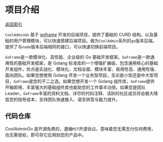 # 项目介绍

[返回索引](README.md)

`CoolAdminGo` 基于 [goframe](https://goframe.org) 开发的后端项目，提供了基础的 CURD 结构，以及基础的用户管理模块，可以快速搭建后端项目。做为`CoolAdmin`系列的`go`版本后端，提供了与`node`版本后端相同的接口，可以快速切换前端项目。

`GoFrame`是一款模块化、高性能、企业级的 Go 基础开发框架。`GoFrame`是一款通用性的基础开发框架，是 Golang 标准库的一个增强扩展级，包含通用核心的基础开发组件，优点是实战化、模块化、文档全面、模块丰富、易用性高、通用性强、面向团队。如果您想使用 Golang 开发一个业务型项目，无论是小型还是中大型项目，`GoFrame`是您的不二之选。如果您想开发一个 Golang 组件库，`GoFrame`提供开箱即用、丰富强大的基础组件库也能助您的工作事半功倍。如果您是团队 Leader，`GoFrame`丰富的资料文档、详尽的代码注释、活跃的社区成员将会极大降低您的指导成本，支持团队快速接入、语言转型与能力提升。

## 代码仓库

CoolAdminGo 是开源免费的，遵循`MIT`开源协议，意味着您无需支付任何费用，也无需授权，即可将它应用到您的产品中。
